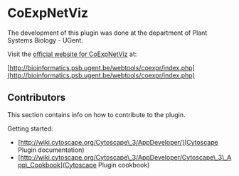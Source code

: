 # CoExpNetViz

The development of this plugin was done at the department of Plant Systems Biology - UGent.

Visit the [official website for CoExpNetViz](http://bioinformatics.psb.ugent.be/webtools/coexpr/index.php) at:

[http://bioinformatics.psb.ugent.be/webtools/coexpr/index.php](http://bioinformatics.psb.ugent.be/webtools/coexpr/index.php)

## Contributors

This section contains info on how to contribute to the plugin.

Getting started:

- [http://wiki.cytoscape.org/Cytoscape\_3/AppDeveloper/](Cytoscape Plugin documentation)
- [http://wiki.cytoscape.org/Cytoscape\_3/AppDeveloper/Cytoscape\_3\_App\_Cookbook](Cytoscape Plugin cookbook)
